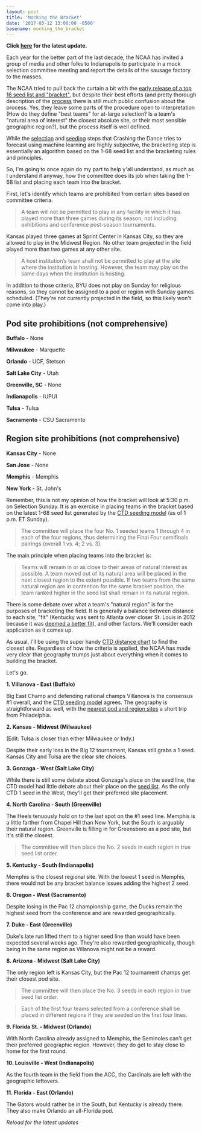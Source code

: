 ```yaml
---
layout: post
title: 'Mocking the Bracket'
date: '2017-03-12 13:00:00 -0500'
basename: mocking_the_bracket
---
```

**Click [here](#latest) for the latest update.**

Each year for the better part of the last decade, the NCAA has invited a group of media
and other folks to Indianapolis to participate in a mock selection committee
meeting and report the details of the sausage factory to the masses.

The NCAA tried to pull back the curtain a bit with the [early release of a top 16
seed list and "bracket"](http://www.ncaa.com/news/basketball-men/bracket-beat/2017-02-11/march-madness-top-16-seeds-revealed-first-ever-season), but despite their best efforts (and pretty thorough description of the
[process](http://i.turner.ncaa.com/sites/default/files/images/2017/02/03/2016-17_principles_and_procedures.pdf) there is still much public confusion about the process.
Yes, they leave some parts of the procedure open to interpretation
(How do they define "best teams" for at-large selection? Is a team's "natural
area of interest" the closest absolute site, or their most sensible geographic
region?), but the process itself is well defined.

While the [selection](https://crashingthedance.com/selection) and
[seeding](https://crashingthedance.com/seeding) steps that Crashing the Dance
tries to forecast using machine learning are highly subjective, the bracketing
step is essentially an algorithm based on the 1-68 seed list and the bracketing
rules and principles.

So, I'm going to once again do my part to help y'all understand, as much as I
understand it anyway, how the committee does its job when taking the 1-68 list
and placing each team into the bracket.

First, let's identify which teams are prohibited from certain sites based on
committee criteria.

> A team will not be permitted to play in any facility in which it has played
> more than three games during its season, not including exhibitions and
> conference post-season tournaments.

Kansas played three games at Sprint Center in Kansas City, so they are allowed
to play in the Midwest Region. No other team projected in the field played
more than two games at any other site.

> A host institution’s team shall not be permitted to play at the site where the
> institution is hosting. However, the team may play on the same days when the
> institution is hosting.

In addition to those criteria, BYU does not play on Sunday for religious
reasons, so they cannot be assigned to a pod or region with Sunday games
scheduled. (They're not currently projected in the field, so this likely won't
come into play.)

<a name='pod-prohibitions'></a>

Pod site prohibitions (not comprehensive)
-----------------------------------------
**Buffalo** - None

**Milwaukee** - Marquette

**Orlando** - UCF, Stetson

**Salt Lake City** - Utah

**Greenville, SC** - None

**Indianapolis** - IUPUI

**Tulsa** - Tulsa

**Sacramento** - CSU Sacramento

<a name='region-prohibitions'></a>

Region site prohibitions (not comprehensive)
-----------------------------------------
**Kansas City** - None

**San Jose** - None

**Memphis** - Memphis

**New York** - St. John's

Remember, this is not my opinion of how the bracket will look at 5:30 p.m. on
Selection Sunday. It is an exercise in placing teams in the bracket based on the
latest 1-68 seed list generated by the [CTD seeding model](https://crashingthedance.com/seeding)
(as of 1 p.m. ET Sunday).

> The committee will place the four No. 1 seeded teams 1 through 4 in each of
> the four regions, thus determining the Final Four semifinals pairings (overall
> 1 vs. 4; 2 vs. 3).

The main principle when placing teams into the bracket is:

> Teams will remain in or as close to their areas of natural interest as
> possible. A team moved out of its natural area will be placed in the next
> closest region to the extent possible. If two teams from the same natural
> region are in contention for the same bracket position, the team ranked higher
> in the seed list shall remain in its natural region.

There is some debate over what a team's "natural region" is for the purposes of
bracketing the field. It is generally a balance between distance to each site,
"fit" (Kentucky was sent to Atlanta over closer St. Louis in 2012 because it was
[deemed a better fit](http://espn.go.com/mens-college-basketball/tournament/2012/story/_/id/7674260/men-ncaa-tournament-2012-selection-committee-did-best-keep-teams-home)), and other factors. We'll consider each application as it comes up.

As usual, I'll be using the super handy
[CTD distance chart](https://crashingthedance.com/distance) to find the closest site.
Regardless of how the criteria is applied, the NCAA has made very clear that
geography trumps just about everything when it comes to building the bracket.

Let's go.

**1. Villanova - East (Buffalo)**

Big East Champ and defending national champs Villanova is the consensus #1
overall, and the [CTD seeding model](https://crashingthedance.com/seeding) agrees.
The geography is straightforward as well, with the [nearest pod and region sites](https://crashingthedance.com/distance)
a short trip from Philadelphia.

**2. Kansas - Midwest (Milwaukee)**

(Edit: Tulsa is closer than either Milwaukee or Indy.)

Despite their early loss in the Big 12 tournament, Kansas still grabs a 1 seed.
Kansas City and Tulsa are the clear site choices.

**3. Gonzaga - West (Salt Lake City)**

While there is still some debate about Gonzaga's place on the seed line, the CTD
model had little debate about their place on the [seed list](https://crashingthedance.com/seeding). As the only CTD 1 seed in the West, they'll get their preferred site placement.

**4. North Carolina - South (Greenville)**

The Heels tenuously hold on to the last spot on the #1 seed line. Memphis is a
little farther from Chapel Hill than New York, but the South is arguably their
natural region. Greenville is filling in for Greensboro as a pod site, but it's
still the closest.

> The committee will then place the No. 2 seeds in each region in true seed
list order.

**5. Kentucky - South (Indianapolis)**

Memphis is the closest regional site. With the lowest 1 seed in Memphis,
there would not be any bracket balance issues adding the highest 2 seed.

**6. Oregon - West (Sacramento)**

Despite losing in the Pac 12 championship game, the Ducks remain the highest seed
from the conference and are rewarded geographically.

**7. Duke - East (Greenville)**

Duke's late run lifted them to a higher seed line than would have been
expected several weeks ago. They're also rewarded geographically, though being
in the same region as Villanova might not be a reward.

**8. Arizona - Midwest (Salt Lake City)**

The only region left is Kansas City, but the Pac 12 tournament champs get their
closest pod site.

> The committee will then place the No. 3 seeds in each region in true seed list order.

> Each of the first four teams selected from a conference shall be placed in
> different regions if they are seeded on the first four lines.

**9. Florida St. - Midwest (Orlando)**

With North Carolina already assigned to Memphis, the Seminoles can't get their
preferred geographic region. However, they do get to stay close to home for the
first round.

**10. Louisville - West (Indianapolis)**

As the fourth team in the field from the ACC, the Cardinals are left with
the geographic leftovers.

**11. Florida - East (Orlando)**

The Gators would rather be in the South, but Kentucky is already there. They also
make Orlando an all-Florida pod.

<a name='latest'></a>
*Reload for the latest updates*
